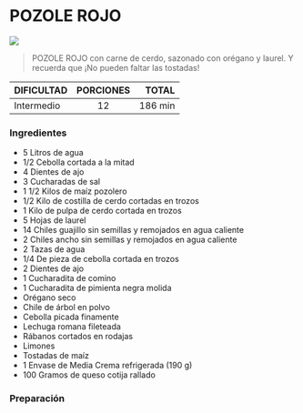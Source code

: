 # **POZOLE ROJO** 

![](https://oasishoteles.com/blog/wp-content/uploads/2021/03/pozole-mexicano.jpg)

>POZOLE ROJO con carne de cerdo, sazonado con orégano y laurel. Y recuerda que ¡No pueden faltar las tostadas!

| DIFICULTAD | PORCIONES  | TOTAL |
| :--------- |:----------:| -----:|
| Intermedio | 12         | 186 min |

### **Ingredientes**

- 5 Litros de agua
- 1/2 Cebolla cortada a la mitad
- 4 Dientes de ajo
- 3 Cucharadas de sal
- 1 1/2 Kilos de maíz pozolero
- 1/2 Kilo de costilla de cerdo cortadas en trozos
- 1 Kilo de pulpa de cerdo cortada en trozos
- 5 Hojas de laurel
- 14 Chiles guajillo sin semillas y remojados en agua caliente
- 2 Chiles ancho sin semillas y remojados en agua caliente
- 2 Tazas de agua
- 1/4 De pieza de cebolla cortada en trozos
- 2 Dientes de ajo
- 1 Cucharadita de comino
- 1 Cucharadita de pimienta negra molida
- Orégano seco
- Chile de árbol en polvo
- Cebolla picada finamente
- Lechuga romana fileteada
- Rábanos cortados en rodajas
- Limones
- Tostadas de maíz
- 1 Envase de Media Crema refrigerada (190 g)
- 100 Gramos de queso cotija rallado

### **Preparación**
